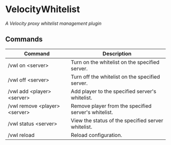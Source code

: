 # VelocityWhitelist
*A Velocity proxy whitelist management plugin*

## Commands
| Command                       | Description                                          |
|-------------------------------|------------------------------------------------------|
| /vwl on \<server>              | Turn on the whitelist on the specified server.       |
| /vwl off \<server>             | Turn off the whitelist on the specified server.      |
| /vwl add \<player> \<server>    | Add player to the specified server's whitelist.      |
| /vwl remove \<player> \<server> | Remove player from the specified server's whitelist. |
| /vwl status \<server>          | View the status of the specified server whitelist.   |
| /vwl reload                   | Reload configuration.                                |
